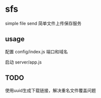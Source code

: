 # sfs
simple file send
简单文件上传保存服务

## usage

配置 config/index.js 端口和域名

启动 server/app.js


## TODO
使用uuid生成下载链接，解决重名文件覆盖问题
